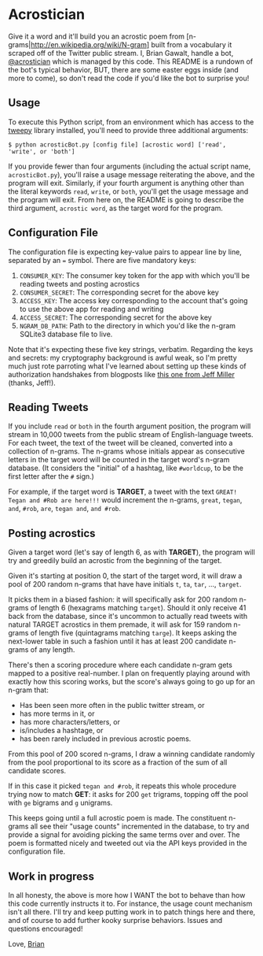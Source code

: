 # Acrostician

Give it a word and it'll build you an acrostic poem from [n-grams|http://en.wikipedia.org/wiki/N-gram] built from a
vocabulary it scraped off of the Twitter public stream. I, Brian Gawalt, handle a bot, 
[@acrostician](http://twitter.com/acrostician) which is managed by this code. This README is a rundown of the bot's
typical behavior, BUT, there are some easter eggs inside (and more to come), so don't read the code if you'd like
the bot to surprise you!

## Usage

To execute this Python script, from an environment which has access to the [tweepy](http://www.tweepy.org/) library
installed, you'll need to provide three additional arguments:

```
$ python acrosticBot.py [config file] [acrostic word] ['read', 'write', or 'both']
```

If you provide fewer than four arguments (including the actual script name, `acrosticBot.py`), you'll raise a usage
message reiterating the above, and the program will exit. Similarly, if your fourth argument is anything other than
the literal keywords `read`, `write`, or `both`, you'll get the usage message and the program will exit. From here on,
the README is going to describe the third argument, `acrostic word`, as the target word for the program.

## Configuration File

The configuration file is expecting key-value pairs to appear line by line, separated by an `=` symbol. 
There are five mandatory keys:

 1. `CONSUMER_KEY`: The consumer key token for the app with which you'll be reading tweets and posting acrostics
 2. `CONSUMER_SECRET`: The corresponding secret for the above key
 3. `ACCESS_KEY`: The access key corresponding to the account that's going to use the above app for reading and writing
 4. `ACCESS_SECRET`: The corresponding secret for the above key 
 5. `NGRAM_DB_PATH`: Path to the directory in which you'd like the n-gram SQLite3 database file to live.
    
Note that it's expecting these five key strings, verbatim. Regarding the keys and secrets: my cryptography background 
is awful weak, so I'm pretty much just rote parroting what I've learned about setting up
these kinds of authorization handshakes from blogposts like 
[this one from Jeff Miller](http://talkfast.org/2010/05/31/twitter-from-the-command-line-in-python-using-oauth/)
 (thanks, Jeff!).
 
## Reading Tweets

If you include `read` or `both` in the fourth argument position, the program will stream in 10,000 tweets from the 
public stream of English-language tweets. For each tweet, the text of the tweet will be cleaned, converted into a 
collection of n-grams. The n-grams whose initials appear as consecutive letters in the target word will be counted in
the target word's n-gram database. (It considers the "initial" of a hashtag, like `#worldcup`, to be the first letter
after the `#` sign.)

For example, if the target word is **TARGET**, a tweet with the text `GREAT! Tegan and #Rob are here!!!` would increment 
the n-grams, `great`, `tegan`, `and`, `#rob`, `are`, `tegan and`, `and #rob`.
 

## Posting acrostics

Given a target word (let's say of length 6, as with **TARGET**), the program will try and greedily build an acrostic
from the beginning of the target. 
 
Given it's starting at position 0, the start of the target word, it will draw a pool of 200 random n-grams that have
 have initials `t`, `ta`, `tar`, ..., `target`.

It picks them in a biased fashion: it will specifically ask for 200 random n-grams of length 6 (hexagrams matching 
`target`).  Should it only receive 41 back from the database, since it's uncommon to actually read tweets with natural 
TARGET acrostics in them premade, it will ask for 159 random n-grams of length five (quintagrams matching `targe`). It
keeps asking the next-lower table in such a fashion until it has at least 200 candidate n-grams of any length.

There's then a scoring procedure where each candidate n-gram gets mapped to a positive real-number. I plan on frequently
playing around with exactly how this scoring works, but the score's always going to go up for an n-gram that:
 
 * Has been seen more often in the public twitter stream, or
 * has more terms in it, or 
 * has more characters/letters, or 
 * is/includes a hashtage, or
 * has been rarely included in previous acrostic poems.
 
From this pool of 200 scored n-grams, I draw a winning candidate randomly from the pool proportional to its score as a
fraction of the sum of all candidate scores. 

If in this case it picked `tegan and #rob`, it repeats this whole procedure trying now to match **GET**: it asks for
200 `get` trigrams, topping off the pool with `ge` bigrams and `g` unigrams.

This keeps going until a full acrostic poem is made. The constituent n-grams all see their "usage counts" incremented
in the database, to try and provide a signal for avoiding picking the same terms over and over. The poem is formatted
 nicely and tweeted out via the API keys provided in the configuration file.

## Work in progress

In all honesty, the above is more how I WANT the bot to behave than how this code currently instructs it to. For 
instance, the usage count mechanism isn't all there. I'll try and keep putting work in to patch things here and there,
and of course to add further kooky surprise behaviors. Issues and questions encouraged!

Love,
[Brian](http://gawalt.com/brian)
